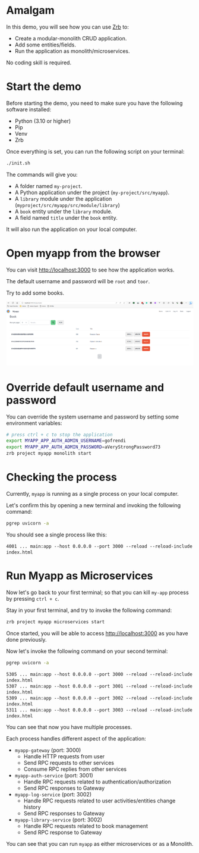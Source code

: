 # Amalgam

In this demo, you will see how you can use [Zrb](https://pypi.org/project/zrb) to:

- Create a modular-monolith CRUD application.
- Add some entities/fields.
- Run the application as monolith/microservices.

No coding skill is required.

# Start the demo

Before starting the demo, you need to make sure you have the following software installed:

- Python (3.10 or higher)
- Pip
- Venv
- Zrb

Once everything is set, you can run the following script on your terminal:

```bash
./init.sh
```

The commands will give you:

- A folder named `my-project`.
- A Python application under the project (`my-project/src/myapp`).
- A `library` module under the application (`myproject/src/myapp/src/module/library`)
- A `book` entity under the `library` module.
- A field named `title` under the `book` entity.

It will also run the application on your local computer.

# Open myapp from the browser

You can visit [http://localhost:3000](http://localhost:3000) to see how the application works.

The default username and password will be `root` and `toor`.

Try to add some books.

![](images/my-app-list-of-book.png)

# Override default username and password

You can override the system username and password by setting some environment variables:

```bash
# press ctrl + c to stop the application
export MYAPP_APP_AUTH_ADMIN_USERNAME=gofrendi
export MYAPP_APP_AUTH_ADMIN_PASSWORD=aVeryStrongPassword73
zrb project myapp monolith start 
```

# Checking the process

Currently, `myapp` is running as a single process on your local computer.

Let's confirm this by opening a new terminal and invoking the following command:

```bash
pgrep uvicorn -a
```

You should see a single process like this:

```
4001 ... main:app --host 0.0.0.0 --port 3000 --reload --reload-include index.html
```

# Run Myapp as Microservices

Now let's go back to your first terminal; so that you can kill `my-app` process by pressing `ctrl + c`.

Stay in your first terminal, and try to invoke the following command:

```bash
zrb project myapp microservices start
```

Once started, you will be able to access [http://localhost:3000](http://localhost:3000) as you have done previously.

Now let's invoke the following command on your second terminal:

```bash
pgrep uvicorn -a
```

```
5305 ... main:app --host 0.0.0.0 --port 3000 --reload --reload-include index.html
5307 ... main:app --host 0.0.0.0 --port 3001 --reload --reload-include index.html
5309 ... main:app --host 0.0.0.0 --port 3002 --reload --reload-include index.html
5311 ... main:app --host 0.0.0.0 --port 3003 --reload --reload-include index.html
```

You can see that now you have multiple processes.

Each process handles different aspect of the application:

- `myapp-gateway` (port: 3000)
    - Handle HTTP requests from user
    - Send RPC requests to other services
    - Consume RPC replies from other services
- `myapp-auth-service` (port: 3001)
    - Handle RPC requests related to authentication/authorization
    - Send RPC responses to Gateway
- `myapp-log-service` (port: 3002)
    - Handle RPC requests related to user activities/entities change history
    - Send RPC responses to Gateway
- `myapp-library-service` (port: 3002)
    - Handle RPC requests related to book management
    - Send RPC response to Gateway

You can see that you can run `myapp` as either microservices or as a Monolith.
